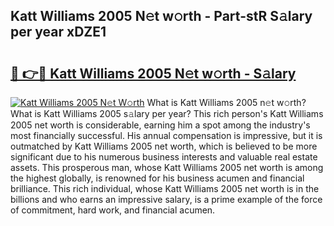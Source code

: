 ## Katt Williams 2005 N𝚎t w𝚘rth - Part-stR S𝚊lary per year xDZE1

# <h2><a href="http://gc39pz.nevu.top/?p=Katt+Williams+2005">🔗 👉🔴 Katt Williams 2005 N𝚎t w𝚘rth - S𝚊lary</a></h2>

[![Katt Williams 2005 N𝚎t W𝚘rth](https://i.imgur.com/Oavwk0R.jpeg)](http://gc39pz.nevu.top/?p=Katt+Williams+2005)
What is Katt Williams 2005 n𝚎t w𝚘rth? What is Katt Williams 2005 s𝚊lary per year?
This rich person's Katt Williams 2005 net worth is considerable, earning him a spot among the industry's most financially successful. His annual compensation is impressive, but it is outmatched by Katt Williams 2005 net worth, which is believed to be more significant due to his numerous business interests and valuable real estate assets. This prosperous man, whose Katt Williams 2005 net worth is among the highest globally, is renowned for his business acumen and financial brilliance. This rich individual, whose Katt Williams 2005 net worth is in the billions and who earns an impressive salary, is a prime example of the force of commitment, hard work, and financial acumen.
